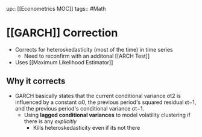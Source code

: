 up:: [[Econometrics MOC]]
tags:: #Math
# [[GARCH]] Correction
- Corrects for heteroskedasticity (most of the time) in time series
	- Need to reconfirm with an additonal [[ARCH Test]]
- Uses [[Maximum Likelihood Estimator]]
## Why it corrects
- GARCH basically states that the current conditional variance σt2​ is influenced by a constant α0​, the previous period's squared residual ϵt−1, and the previous period's conditional variance σt−1.
	- Using **lagged conditional variances** to model volatility clustering if there is any *explicitly*
		- Kills heteroskedasticity even if its not there